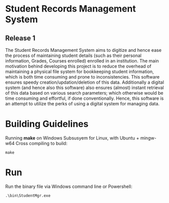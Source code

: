 # Student Records Management System

## Release 1

The Student Records Management System aims to digitize and hence ease the process of maintaining student details (such as their personal information, Grades, Courses enrolled) enrolled in an institution. The main motivation behind developing this project is to reduce the overhead of maintaining a physical file system for bookkeeping student information, which is both time consuming and prone to inconsistencies. This software ensures speedy creation/updation/deletion of this data. Additionally a digital system (and hence also this software) also ensures (almost) instant retrieval of this data based on various search parameters; which otherwise would be time consuming and effortful, if done conventionally.
Hence, this software is an attempt to utilize the perks of using a digital system for managing data.

# Building Guidelines
Running **make** on Windows Subsusyem for Linux, with Ubuntu + mingw-w64 Cross compiling to build:
```
make
```

# Run
Run the binary file via Windows command line or Powershell:
```
.\bin\StudentMgr.exe
```
